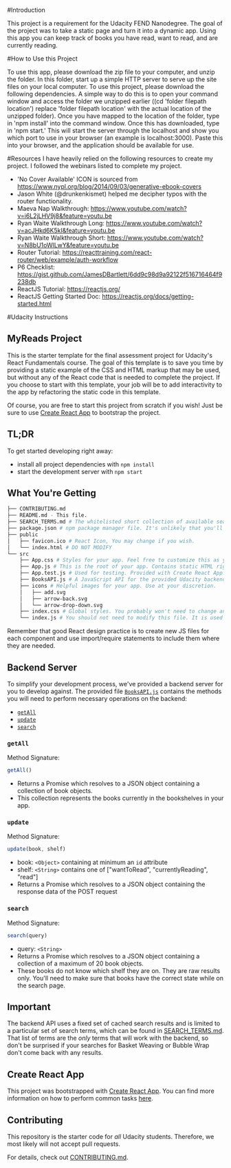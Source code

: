 
#Introduction

This project is a requirement for the Udacity FEND Nanodegree. The goal of the project was to take a static page and turn it into a dynamic app. Using this app you can keep track of books you have read, want to read, and are currently reading.

#How to Use this Project

To use this app, please download the zip file to your computer, and unzip the folder. In this folder, start up a simple HTTP server to serve up the site files on your local computer. To use this project, please download the following dependencies. A simple way to do this is to open your command window and access the folder we unzipped earlier ((cd 'folder filepath location') replace 'folder filepath location' with the actual location of the unzipped folder). Once you have mapped to the location of the folder, type in 'npm install' into the command window. Once this has downloaded, type in 'npm start.' This will start the server through the localhost and show you which port to use in your browser (an example is localhost:3000). Paste this into your browser, and the application should be available for use.

#Resources
I have heavily relied on the following resources to create my project. I followed the webinars listed to complete my project.

- 'No Cover Available' ICON is sourced from https://www.nypl.org/blog/2014/09/03/generative-ebook-covers
- Jason White (@drunkenkismet) helped me decipher typos with the router functionality.
- Maeva Nap Walkthrough: https://www.youtube.com/watch?v=i6L2jLHV9j8&feature=youtu.be
- Ryan Waite Walkthrough Long: https://www.youtube.com/watch?v=acJHkd6K5kI&feature=youtu.be
- Ryan Waite Walkthrough Short: https://www.youtube.com/watch?v=N8bU1oWlLwY&feature=youtu.be
- Router Tutorial: https://reacttraining.com/react-router/web/example/auth-workflow
- P6 Checklist: https://gist.github.com/JamesDBartlett/6dd9c98d9a92122f516716464f9238db
- ReactJS Tutorial: https://reactjs.org/
- ReactJS Getting Started Doc: https://reactjs.org/docs/getting-started.html

#Udacity Instructions
## MyReads Project

This is the starter template for the final assessment project for Udacity's React Fundamentals course. The goal of this template is to save you time by providing a static example of the CSS and HTML markup that may be used, but without any of the React code that is needed to complete the project. If you choose to start with this template, your job will be to add interactivity to the app by refactoring the static code in this template.

Of course, you are free to start this project from scratch if you wish! Just be sure to use [Create React App](https://github.com/facebookincubator/create-react-app) to bootstrap the project.

## TL;DR

To get started developing right away:

* install all project dependencies with `npm install`
* start the development server with `npm start`

## What You're Getting
```bash
├── CONTRIBUTING.md
├── README.md - This file.
├── SEARCH_TERMS.md # The whitelisted short collection of available search terms for you to use with your app.
├── package.json # npm package manager file. It's unlikely that you'll need to modify this.
├── public
│   ├── favicon.ico # React Icon, You may change if you wish.
│   └── index.html # DO NOT MODIFY
└── src
    ├── App.css # Styles for your app. Feel free to customize this as you desire.
    ├── App.js # This is the root of your app. Contains static HTML right now.
    ├── App.test.js # Used for testing. Provided with Create React App. Testing is encouraged, but not required.
    ├── BooksAPI.js # A JavaScript API for the provided Udacity backend. Instructions for the methods are below.
    ├── icons # Helpful images for your app. Use at your discretion.
    │   ├── add.svg
    │   ├── arrow-back.svg
    │   └── arrow-drop-down.svg
    ├── index.css # Global styles. You probably won't need to change anything here.
    └── index.js # You should not need to modify this file. It is used for DOM rendering only.
```

Remember that good React design practice is to create new JS files for each component and use import/require statements to include them where they are needed.

## Backend Server

To simplify your development process, we've provided a backend server for you to develop against. The provided file [`BooksAPI.js`](src/BooksAPI.js) contains the methods you will need to perform necessary operations on the backend:

* [`getAll`](#getall)
* [`update`](#update)
* [`search`](#search)

### `getAll`

Method Signature:

```js
getAll()
```

* Returns a Promise which resolves to a JSON object containing a collection of book objects.
* This collection represents the books currently in the bookshelves in your app.

### `update`

Method Signature:

```js
update(book, shelf)
```

* book: `<Object>` containing at minimum an `id` attribute
* shelf: `<String>` contains one of ["wantToRead", "currentlyReading", "read"]  
* Returns a Promise which resolves to a JSON object containing the response data of the POST request

### `search`

Method Signature:

```js
search(query)
```

* query: `<String>`
* Returns a Promise which resolves to a JSON object containing a collection of a maximum of 20 book objects.
* These books do not know which shelf they are on. They are raw results only. You'll need to make sure that books have the correct state while on the search page.

## Important
The backend API uses a fixed set of cached search results and is limited to a particular set of search terms, which can be found in [SEARCH_TERMS.md](SEARCH_TERMS.md). That list of terms are the _only_ terms that will work with the backend, so don't be surprised if your searches for Basket Weaving or Bubble Wrap don't come back with any results.

## Create React App

This project was bootstrapped with [Create React App](https://github.com/facebookincubator/create-react-app). You can find more information on how to perform common tasks [here](https://github.com/facebookincubator/create-react-app/blob/master/packages/react-scripts/template/README.md).

## Contributing

This repository is the starter code for _all_ Udacity students. Therefore, we most likely will not accept pull requests.

For details, check out [CONTRIBUTING.md](CONTRIBUTING.md).
